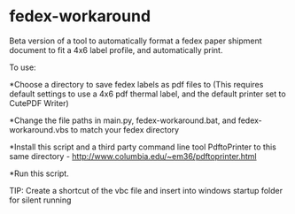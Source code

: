 # fedex-workaround
Beta version of a tool to automatically format a fedex paper shipment document to fit a 4x6 label profile, and automatically print.

To use:

*Choose a directory to save fedex labels as pdf files to (This requires default settings to use a 4x6 pdf thermal label, and the default printer set to CutePDF Writer) 

*Change the file paths in main.py, fedex-workaround.bat, and fedex-workaround.vbs to match your fedex directory

*Install this script and a third party command line tool PdftoPrinter to this same directory - http://www.columbia.edu/~em36/pdftoprinter.html

*Run this script.


TIP:
Create a shortcut of the vbc file and insert into windows startup folder for silent running

